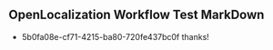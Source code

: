 ## OpenLocalization Workflow Test MarkDown
* 5b0fa08e-cf71-4215-ba80-720fe437bc0f thanks!

<!--HONumber=Jul16_HO3-->


